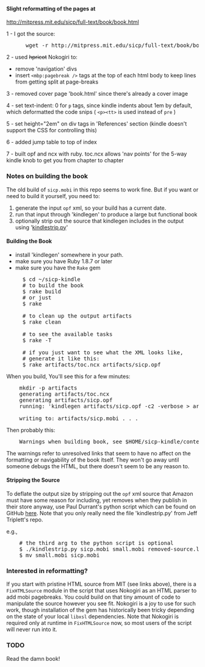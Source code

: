 #### Slight reformatting of the pages at

http://mitpress.mit.edu/sicp/full-text/book/book.html

1 - I got the source:

<pre>
      wget -r http://mitpress.mit.edu/sicp/full-text/book/book.html
</pre>

2 - used ~~hpricot~~ Nokogiri to:

* remove 'navigation' divs
* insert <code>&lt;mbp:pagebreak /&gt;</code> tags at the top of each html body to keep lines from getting split at page-breaks

3 - removed cover page 'book.html' since there's already a cover image

4 - set text-indent: 0 for <code>p</code> tags, since kindle indents about 1em by default, which deformatted the code snips ( <code>&lt;p&gt;&lt;tt&gt;</code> is used instead of <code>pre</code> )

5 - set height="2em" on div tags in 'References' section (kindle doesn't support the CSS for controlling this)

6 - added jump table to top of index

7 - built opf and ncx with ruby.  toc.ncx allows 'nav points' for the 5-way kindle knob to get you from chapter to chapter

### Notes on building the book

The old build of <code>sicp.mobi</code> in this repo seems to work fine.  But if you want or need to build it yourself, you need to:

1. generate the input <code>opf</code> xml, so your build has a current date.
2. run that input through 'kindlegen' to produce a large but functional book
3. optionally strip out the source that kindlegen includes in the output using '[kindlestrip.py](https://github.com/jefftriplett/kindlestrip)'

#### Building the Book

* install 'kindlegen' somewhere in your path.
* make sure you have Ruby 1.8.7 or later
* make sure you have the <code>Rake</code> gem

<pre>
     $ cd ~/sicp-kindle
     # to build the book
     $ rake build
     # or just
     $ rake

     # to clean up the output artifacts
     $ rake clean

     # to see the available tasks
     $ rake -T

     # if you just want to see what the XML looks like,
     # generate it like this:
     $ rake artifacts/toc.ncx artifacts/sicp.opf
</pre>

When you build, You'll see this for a few minutes:

<pre>
    mkdir -p artifacts
    generating artifacts/toc.ncx
    generating artifacts/sicp.opf
    running: 'kindlegen artifacts/sicp.opf -c2 -verbose > artifacts/kindlegen.log'

    writing to: artifacts/sicp.mobi . . .
</pre>

Then probably this:

<pre>
    Warnings when building book, see $HOME/sicp-kindle/content/mobi.out.txt for information
</pre>

The warnings refer to unresolved links that seem to have no affect on the formatting or navigability of the book itself.  They won't go away until someone debugs the HTML, but there doesn't seem to be any reason to.

#### Stripping the Source

To deflate the output size by stripping out the <code>opf</code> xml source that Amazon must have some reason for including, yet removes when they publish in their store anyway, use Paul Durrant's python script which can be found on GitHub [here](https://github.com/jefftriplett/kindlestrip).  Note that you only really need the file 'kindlestrip.py' from Jeff Triplett's repo.

e.g.,

<pre>
    # the third arg to the python script is optional
    $ ./kindlestrip.py sicp.mobi small.mobi removed-source.log
    $ mv small.mobi sicp.mobi
</pre>

### Interested in reformatting?

If you start with pristine HTML source from MIT (see links above), there is a <code>FixHTMLSource</code> module in the script that uses Nokogiri as an HTML parser to add mobi pagebreaks.
You could build on that tiny amount of code to manipulate the source however you see fit.  Nokogiri is a joy to use for such work, though installation of the gem has historically been tricky depending on the state of your local <code>libxsl</code> dependencies.
Note that Nokogiri is required only at runtime in <code>FixHTMLSource</code> now, so most users of the script will never run into it.


### TODO

Read the damn book!
